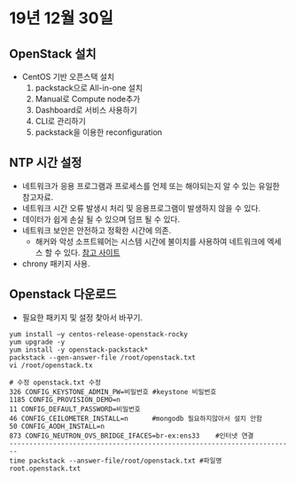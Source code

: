 # 19년 12월 30일

## OpenStack 설치

+ CentOS 기반 오픈스택 설치
    1. packstack으로 All-in-one 설치
    2. Manual로 Compute node추가
    3. Dashboard로 서비스 사용하기
    4. CLI로 관리하기
    5. packstack을 이용한 reconfiguration

## NTP 시간 설정
+ 네트워크가 응용 프로그램과 프로세스를 언제 또는 해야되는지 알 수 있는 유일한 참고자료.
+ 네트워크 시간 오류 발생시 처리 및 응용프로그램이 발생하지 않을 수 있다.
+ 데이터가 쉽게 손실 될 수 있으며 덤프 될 수 있다.
+ 네트워크 보안은 안전하고 정확한 시간에 의존.
    + 해커와 악성 소프트웨어는 시스템 시간에 불이치를 사용하여 네트워크에 엑세스 할 수 있다.
    [참고 사이트](https://www.exportworldwide.com/ko/company/galleon-systems/articles/%EB%84%A4%ED%8A%B8%EC%9B%8C%ED%81%AC%EC%97%90-ntp-%EC%8B%9C%EA%B0%84-%EC%84%9C%EB%B2%84%EB%A5%BC-%EC%82%AC%EC%9A%A9%ED%95%B4%EC%95%BC%ED%95%98%EB%8A%94-%EC%9D%B4%EC%9C%A0)
+ chrony 패키지 사용.

## Openstack 다운로드

+ 필요한 패키지 및 설정 찾아서 바꾸기.

``` shell
yum install –y centos-release-openstack-rocky
yum upgrade -y
yum install -y openstack-packstack*
packstack --gen-answer-file /root/openstack.txt
vi /root/openstack.tx

# 수정 openstack.txt 수정
326 CONFIG_KEYSTONE_ADMIN_PW=비밀번호 #keystone 비밀번호
1185 CONFIG_PROVISION_DEMO=n
11 CONFIG_DEFAULT_PASSWORD=비밀번호
46 CONFIG_CEILOMETER_INSTALL=n      #mongodb 필요하지않아서 설치 안함
50 CONFIG_AODH_INSTALL=n
873 CONFIG_NEUTRON_OVS_BRIDGE_IFACES=br-ex:ens33    #인터넷 연결
------------------------------------------------------------------------
time packstack --answer-file/root/openstack.txt #파일명 root.openstack.txt
```





